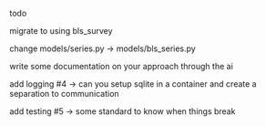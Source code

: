 todo





migrate to using bls_survey

change models/series.py -> models/bls_series.py

write some documentation on your approach through the ai


add logging #4
	-> can you setup sqlite in a container and create a separation to communication

add testing #5
	-> some standard to know when things break


